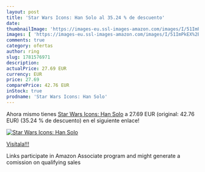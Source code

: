 ```yaml
---
layout: post
title: 'Star Wars Icons: Han Solo al 35.24 % de descuento'
date: 
thumbnailImage: 'https://images-eu.ssl-images-amazon.com/images/I/51ImPkEX%2B8L._SL200_.jpg'
images: [ 'https://images-eu.ssl-images-amazon.com/images/I/51ImPkEX%2B8L._SL200_.jpg' ]
comments: true
category: ofertas
author: ring
slug: 1781576971
description:
actualPrice: 27.69 EUR
currency: EUR
price: 27.69
comparePrice: 42.76 EUR
inStock: true
prodname: 'Star Wars Icons: Han Solo'
---
```


Ahora mismo tienes [Star Wars Icons: Han Solo](https://www.amazon.es/dp/1781576971/?tag=tolees-21) a 27.69 EUR (original: 42.76 EUR) (35.24 %  de descuento) en el siguiente enlace!

[![Star Wars Icons: Han Solo](https://images-eu.ssl-images-amazon.com/images/I/51ImPkEX%2B8L._SL200_.jpg)](https://www.amazon.es/dp/1781576971/?tag=tolees-21)

[Visítala!!!](https://www.amazon.es/dp/1781576971/?tag=tolees-21)

Links participate in Amazon Associate program and might generate a comission on qualifying sales
